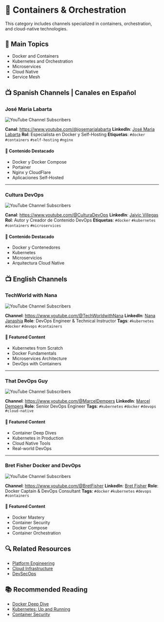 # 🐳 Containers & Orchestration

This category includes channels specialized in containers, orchestration, and cloud-native technologies.

## 🎯 Main Topics
- Docker and Containers
- Kubernetes and Orchestration
- Microservices
- Cloud Native
- Service Mesh

## 📺 Spanish Channels | Canales en Español

### José Maria Labarta
![YouTube Channel Subscribers](https://img.shields.io/youtube/channel/subscribers/UC0ZK3JyPYV6ZoAz9Tu7VFfA?style=social)

**Canal**: https://www.youtube.com/@josemarialabarta
**LinkedIn**: [José Maria Labarta](https://www.linkedin.com/in/labartac/)
**Rol**: Especialista en Docker y Self-Hosting
**Etiquetas**: `#docker` `#containers` `#self-hosting` `#nginx`

#### 🎯 Contenido Destacado
- Docker y Docker Compose
- Portainer
- Nginx y CloudFlare
- Aplicaciones Self-Hosted

---

### Cultura DevOps
![YouTube Channel Subscribers](https://img.shields.io/youtube/channel/subscribers/UCIjQIj4EZhUQGe3KH_55qdg?style=social)

**Canal**: https://www.youtube.com/@CulturaDevOps
**LinkedIn**: [Jaivic Villegas](https://www.linkedin.com/in/jaivic-villegas/)
**Rol**: Autor y Creador de Contenido DevOps
**Etiquetas**: `#docker` `#kubernetes` `#containers` `#microservices`

#### 🎯 Contenido Destacado
- Docker y Contenedores
- Kubernetes
- Microservicios
- Arquitectura Cloud Native

## 📺 English Channels

### TechWorld with Nana
![YouTube Channel Subscribers](https://img.shields.io/youtube/channel/subscribers/UCdngmbVKX1Tgre699-XLlUA?style=social)

**Channel**: https://www.youtube.com/@TechWorldwithNana
**LinkedIn**: [Nana Janashia](https://www.linkedin.com/in/nana-janashia/)
**Role**: DevOps Engineer & Technical Instructor
**Tags**: `#kubernetes` `#docker` `#devops` `#containers`

#### 🎯 Featured Content
- Kubernetes from Scratch
- Docker Fundamentals
- Microservices Architecture
- DevOps with Containers

---

### That DevOps Guy
![YouTube Channel Subscribers](https://img.shields.io/youtube/channel/subscribers/UCFe9-V_rN9nLqVNiI8Yof3w?style=social)

**Channel**: https://www.youtube.com/@MarcelDempers
**LinkedIn**: [Marcel Dempers](https://www.linkedin.com/in/marceldempers/)
**Role**: Senior DevOps Engineer
**Tags**: `#kubernetes` `#docker` `#devops` `#cloud-native`

#### 🎯 Featured Content
- Container Deep Dives
- Kubernetes in Production
- Cloud Native Tools
- Real-world DevOps

---

### Bret Fisher Docker and DevOps
![YouTube Channel Subscribers](https://img.shields.io/youtube/channel/subscribers/UCxC8DnL8R_PZQz0HJFrHf5w?style=social)

**Channel**: https://www.youtube.com/@BretFisher
**LinkedIn**: [Bret Fisher](https://www.linkedin.com/in/bretfisher/)
**Role**: Docker Captain & DevOps Consultant
**Tags**: `#docker` `#kubernetes` `#devops` `#containers`

#### 🎯 Featured Content
- Docker Mastery
- Container Security
- Docker Compose
- Container Orchestration

## 🔍 Related Resources
- [Platform Engineering](platform-engineering.md)
- [Cloud Infrastructure](cloud.md)
- [DevSecOps](devsecops.md)

## 📚 Recommended Reading
- [Docker Deep Dive](https://www.amazon.com/Docker-Deep-Dive-Nigel-Poulton/dp/1521822808)
- [Kubernetes: Up and Running](https://www.oreilly.com/library/view/kubernetes-up-and/9781492046523/)
- [Container Security](https://www.oreilly.com/library/view/container-security/9781492056690/)
